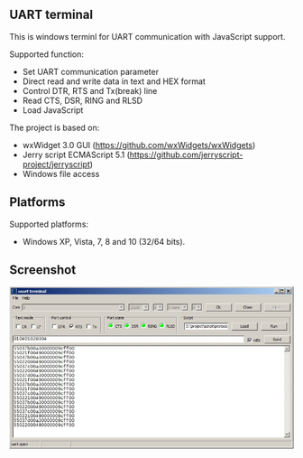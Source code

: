 UART terminal
-------------

This is windows terminl for UART communication with JavaScript support.

Supported function:

- Set UART communication parameter
- Direct read and write data in text and HEX format
- Control DTR, RTS and Tx(break) line
- Read CTS, DSR, RING and RLSD
- Load JavaScript

The project is based on:

- wxWidget 3.0 GUI (https://github.com/wxWidgets/wxWidgets)
- Jerry script ECMAScript 5.1 (https://github.com/jerryscript-project/jerryscript)
- Windows file access

Platforms
---------

Supported platforms:

- Windows XP, Vista, 7, 8 and 10 (32/64 bits).

Screenshot
----------

![](https://github.com/simapetr/uart_terminal/blob/master/docs/img/uart_terminal.jpg)
